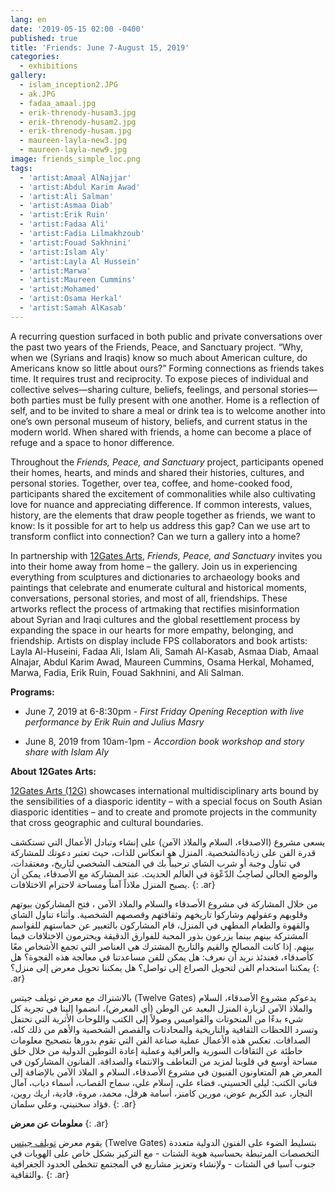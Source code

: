 ```yaml
---
lang: en
date: '2019-05-15 02:00 -0400'
published: true
title: 'Friends: June 7-August 15, 2019'
categories:
  - exhibitions
gallery:
  - islam_inception2.JPG
  - ak.JPG
  - fadaa_amaal.jpg
  - erik-threnody-husam3.jpg
  - erik-threnody-husam2.jpg
  - erik-threnody-husam.jpg
  - maureen-layla-new3.jpg
  - maureen-layla-new9.jpg
image: friends_simple_loc.png
tags:
  - 'artist:Amaal AlNajjar'
  - 'artist:Abdul Karim Awad'
  - 'artist:Ali Salman'
  - 'artist:Asmaa Diab'
  - 'artist:Erik Ruin'
  - 'artist:Fadaa Ali'
  - 'artist:Fadia Lilmakhzoub'
  - 'artist:Fouad Sakhnini'
  - 'artist:Islam Aly'
  - 'artist:Layla Al Hussein'
  - 'artist:Marwa'
  - 'artist:Maureen Cummins'
  - 'artist:Mohamed'
  - 'artist:Osama Herkal'
  - 'artist:Samah AlKasab'
---
```

A recurring question surfaced in both public and private conversations over the past two years of the Friends, Peace, and Sanctuary project. “Why, when we (Syrians and Iraqis) know so much about American culture, do Americans know so little about ours?” Forming connections as friends takes time. It requires trust and reciprocity. To expose pieces of individual and collective selves—sharing culture, beliefs, feelings, and personal stories—both parties must be fully present with one another.  Home is a reflection of self, and to be invited to share a meal or drink tea is to welcome another into one’s own personal museum of history, beliefs, and current status in the modern world. When shared with friends, a home can become a place of refuge and a space to honor difference.

Throughout the _Friends, Peace, and Sanctuary_ project, participants opened their homes, hearts, and minds and shared their histories, cultures, and personal stories. Together, over tea, coffee, and home-cooked food, participants shared the excitement of commonalities while also cultivating love for nuance and appreciating difference. If common interests, values, history, are the elements that draw people together as friends, we want to know: Is it possible for art to help us address this gap? Can we use art to transform conflict into connection? Can we turn a gallery into a home?
 
In partnership with [12Gates Arts](http://www.twelvegatesarts.org/), _Friends, Peace, and Sanctuary_ invites you into their home away from home – the gallery. Join us in experiencing everything from sculptures and dictionaries to archaeology books and paintings that celebrate and enumerate cultural and historical moments, conversations, personal stories, and most of all, friendships. These artworks reflect the process of artmaking that rectifies misinformation about Syrian and Iraqi cultures and the global resettlement process by expanding the space in our hearts for more empathy, belonging, and friendship. Artists on display include FPS collaborators and book artists: Layla Al-Huseini, Fadaa Ali, Islam Ali, Samah Al-Kasab, Asmaa Diab, Amaal Alnajar, Abdul Karim Awad, Maureen Cummins, Osama Herkal, Mohamed, Marwa, Fadia, Erik Ruin, Fouad Sakhnini, and Ali Salman.

**Programs:**

- June 7, 2019 at 6-8:30pm - _First Friday Opening Reception with live performance by Erik Ruin and Julius Masry_

- June 8, 2019 from 10am-1pm - _Accordion book workshop and story share with Islam Aly_

**About 12Gates Arts:**

[12Gates Arts (12G)](http://www.twelvegatesarts.org/) showcases international multidisciplinary arts bound by the sensibilities of a diasporic identity – with a special focus on South Asian diasporic identities – and to create and promote projects in the community that cross geographic and cultural boundaries.


يسعى مشروع (الاصدقاء، السلام والملاذ الآمن) على إنشاء وتبادل الأعمال التي تستكشف قدرة الفن على زيادةالشخصية. المنزل هو انعكاس للذات، حيث تعتبر دعوتك للمشاركة في تناول وجبة أو شرب الشاي ترحيباً بك في المتحف الشخصي لتاريخ، ومعتقدات، والوضع الحالي لصاحِبُ الدّعْوَة في العالم الحديث. عند المشاركة مع الأصدقاء، يمكن أن يصبح المنزل ملاذاً آمناً ومساحة لاحترام الاختلافات.
{: .ar}

 من خلال المشاركة في مشروع الأصدقاء والسلام والملاذ الآمن ، فتح المشاركون بيوتهم وقلوبهم وعقولهم وشاركوا تاريخهم وثقافتهم وقصصهم الشخصية. وأثناء تناول الشاي والقهوة والطعام المطهي في المنزل، قام المشاركون بالتعبير عن حماستهم للقواسم المشتركة بينهم  بينما يزرعون بذور المحبة للفوارق الدقيقة ويحترمون الاختلافات فيما بينهم. إذا كانت المصالح والقيم والتاريخ المشترك هي العناصر التي تجمع الأشخاص معًا كأصدقاء، فعندئذ نريد أن نعرف: هل يمكن للفن مساعدتنا في معالجة هذه الفجوة؟ هل يمكننا استخدام الفن لتحويل الصراع إلى تواصل؟ هل يمكننا تحويل معرض إلى منزل؟ 
{: .ar}

 بالاشتراك مع معرض تويلف جيتس (Twelve Gates) يدعوكم مشروع الأصدقاء، السلام والملاذ الآمن لزيارة المنزل البعيد عن الوطن (أي المعرض)، انضموا إلينا في تجربة كل شيء بدءًا من المنحوتات والقواميس وصولاً إلى الكتب واللوحات الأثرية التي تحتفل وتسرد اللحظات الثقافية والتاريخية والمحادثات والقصص الشخصية والأهم من ذلك كله، الصداقات. تعكس هذه الأعمال عملية صناعة الفن التي تقوم بدورها بتصحيح معلومات خاطئة عن الثقافات السورية والعراقية وعملية إعادة التوطين الدولية من خلال خلق مساحة أوسع في قلوبنا لمزيد من التعاطف والانتماء والصداقة. الفنانون المشاركون في المعرض هم المتعاونون الفنيون في مشروع الأصدقاء، السلام و الملاذ الآمن بالإضافة إلى فناني الكتب: ليلى الحسيني، فضاء علي، إسلام علي، سماح القصاب، أسماء دياب، آمال النجار، عبد الكريم عوض، مورين كامنز، أسامة هرقل، محمد، مروة، فادية، اريك روين، فؤاد سخنيني، وعلي سلمان. 
{: .ar}

**معلومات عن معرض**
{: .ar}

يقوم معرض [تويلف جيتس](http://www.twelvegatesarts.org/) (Twelve Gates) بتسليط الضوء على الفنون الدولية متعددة التخصصات المرتبطة بحساسية هوية الشتات - مع التركيز بشكل خاص على الهويات في جنوب آسيا في الشتات - ولإنشاء وتعزيز مشاريع في المجتمع تتخطى الحدود الجغرافية والثقافية.
{: .ar}

